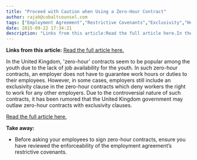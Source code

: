 ```yaml
---
title: "Proceed with Caution when Using a Zero-Hour Contract"
author: rajah@cobaltcounsel.com
tags: ["Employment Agreement","Restrictive Covenants","Exclusivity","Human Resources","Rajah"]
date: 2015-09-22 17:34:21
description: "Links from this article:Read the full article here.In the United Kingdom, 'zero-hour' contracts seem to be popular among the youth due to t..."
---
```


**Links from this article:**
[Read the full article here.](http://www.ibtimes.co.uk/zero-hours-contracts-majority-uk-workers-reject-controversial-agreements-1463679)

In the United Kingdom, 'zero-hour' contracts seem to be popular among the youth due to the lack of job availability for the youth. In such zero-hour contracts, an employer does not have to guarantee work hours or duties to their employees. However, in some cases, employers still include an exclusivity clause in the zero-hour contracts which deny workers the right to work for any other employers. Due to the controversial nature of such contracts, it has been rumored that the United Kingdom government may outlaw zero-hour contracts with exclusivity clauses.

[Read the full article here.](http://www.ibtimes.co.uk/zero-hours-contracts-majority-uk-workers-reject-controversial-agreements-1463679)

 

**Take away:**
- Before asking your employees to sign zero-hour contracts, ensure you have reviewed the enforceability of the employment agreement’s restrictive covenants.
